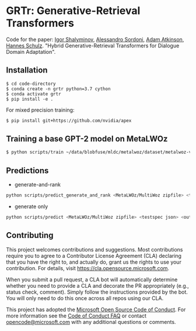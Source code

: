 **GRTr**: **G**enerative-**R**etrieval **Tr**ansformers
==

Code for the paper: [Igor Shalyminov](https://ishalyminov.github.io/), [Alessandro Sordoni](https://www.microsoft.com/en-us/research/people/alsordon/), [Adam Atkinson](https://www.microsoft.com/en-us/research/people/adatkins/), [Hannes Schulz](https://www.microsoft.com/en-us/research/people/haschulz/). "Hybrid Generative-Retrieval Transformers for Dialogue Domain Adaptation".

Installation
------------

```
$ cd code-directory
$ conda create -n grtr python=3.7 cython
$ conda activate grtr
$ pip install -e .
```

For mixed precision training:

```bash
$ pip install git+https://github.com/nvidia/apex
```
 
Training a base GPT-2 model on MetaLWOz
--------

```bash
$ python scripts/train ~/data/blobfuse/mldc/metalwoz/dataset/metalwoz-v1.zip ~/data/blobfuse/mldc/metalwoz_dataspec.json --dataset_cache cache exp/grtr --train_batch_size 4 --valid_batch_size 4 --early_stopping_after -1 --n_epochs 25
```

Predictions
-----------

- generate-and-rank

```sh
python scripts/predict_generate_and_rank <MetaLWOz/MultiWoz zipfile> <testspec json> <output dir> <base GPT-2 model dir> --fine-tune --dataset_cache cache exp/grtr --train_batch_size 4 --valid_batch_size 4
```

- generate only

```sh
python scripts/predict <MetaLWOz/MultiWoz zipfile> <testspec json> <output dir> <base GPT-2 model dir> --fine-tune --dataset_cache cache exp/grtr --train_batch_size 4 --valid_batch_size 4
```


## Contributing

This project welcomes contributions and suggestions.  Most contributions require you to agree to a
Contributor License Agreement (CLA) declaring that you have the right to, and actually do, grant us
the rights to use your contribution. For details, visit https://cla.opensource.microsoft.com.

When you submit a pull request, a CLA bot will automatically determine whether you need to provide
a CLA and decorate the PR appropriately (e.g., status check, comment). Simply follow the instructions
provided by the bot. You will only need to do this once across all repos using our CLA.

This project has adopted the [Microsoft Open Source Code of Conduct](https://opensource.microsoft.com/codeofconduct/).
For more information see the [Code of Conduct FAQ](https://opensource.microsoft.com/codeofconduct/faq/) or
contact [opencode@microsoft.com](mailto:opencode@microsoft.com) with any additional questions or comments.
